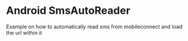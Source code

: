 # Android SmsAutoReader

Example on how to automatically read sms from mobileconnect and load the url within it
